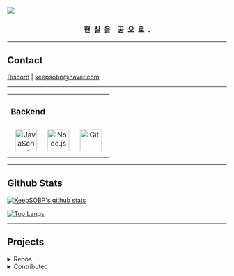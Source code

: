 ![](https://cdn.statically.io/og/%7B%F0%9F%91%8B%20Hello%20World!%20%F0%9F%8D%9E%7D.png)

<h3><div align="center">현&ensp;실&ensp;을&emsp;꿈&ensp;으&ensp;로&ensp;.</div></h3>

---

## Contact
[Discord](https://discord.com/users/548821619661864962) | keepsobp@naver.com

---

<table><tr><td valign="top">

### Backend
<div align="center">  
<img style="margin: 10px" src="https://profilinator.rishav.dev/skills-assets/javascript-original.svg" alt="JavaScript" height="50" />  
<img style="margin: 10px" src="https://profilinator.rishav.dev/skills-assets/nodejs-original-wordmark.svg" alt="Node.js" height="50" />  
<img style="margin: 10px" src="https://profilinator.rishav.dev/skills-assets/git-scm-icon.svg" alt="Git" height="50" />  
</div>

</td></tr></table>

---

## Github Stats
[![KeepSOBP's github stats](https://github-readme-stats.vercel.app/api?username=KeepSOBP&show_icons=true)](https://github.com/anuraghazra/github-readme-stats)

[![Top Langs](https://github-readme-stats.vercel.app/api/top-langs/?username=KeepSOBP&layout=compact)](https://github.com/KeepSOBP?tab=repositories)

----

## Projects

<details>
  <summary>Repos</summary>

Planned | ~~Osu!lazer private server, [Keesu](https://github.com/osukeesu)~~

[![](https://github-readme-stats.vercel.app/api/pin/?username=keepsobp&repo=hikari)](https://github.com/keepsobp/hikari)
[![](https://github-readme-stats.vercel.app/api/pin/?username=keepsobp&repo=blog)](https://github.com/keepsobp/blog)
[![](https://github-readme-stats.vercel.app/api/pin/?username=keepsobp&repo=dame)](https://github.com/keepsobp/dame)
[![](https://github-readme-stats.vercel.app/api/pin/?username=keepsobp&repo=youtube-box)](https://github.com/keepsobp/youtube-box)

</details>
<details>
  <summary>Contributed</summary>

[![](https://github-readme-stats.vercel.app/api/pin/?username=ironkinoko&repo=e-hentai-view&show_owner=true)](https://github.com/IronKinoko/e-hentai-view)
[![](https://github-readme-stats.vercel.app/api/pin/?username=InfinityGhost&repo=TabletDriverFilters&show_owner=true)](https://github.com/InfinityGhost/TabletDriverFilters)

</details>

